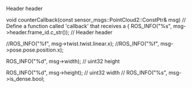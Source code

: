 Header header


void counterCallback(const sensor_msgs::PointCloud2::ConstPtr& msg)        // Define a function called 'callback' that receives a 
{
  ROS_INFO("%s", msg->header.frame_id.c_str());          //  Header header

  //ROS_INFO("%f", msg->twist.twist.linear.x);
  //ROS_INFO("%f", msg->pose.pose.position.x);

  ROS_INFO("%d", msg->width);      //        uint32 height

  ROS_INFO("%d", msg->height);   //   uint32 width 
 //  ROS_INFO("%s", msg->is_dense.bool;
